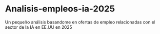 # Analisis-empleos-ia-2025
Un pequeño análisis basandome en ofertas de empleo relacionadas con el sector de la IA en EE.UU en 2025
